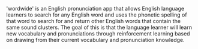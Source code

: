 'wordwide' is an English pronunciation app that allows English language learners to search for any English word and uses the phonetic spelling of that word to search for and return other English words that contain the same sound clusters. The goal of this is that the language learner will learn new vocabulary and pronunciations through reinforcement learning based on drawing from their current vocabulary and pronunciation knowledge.       
